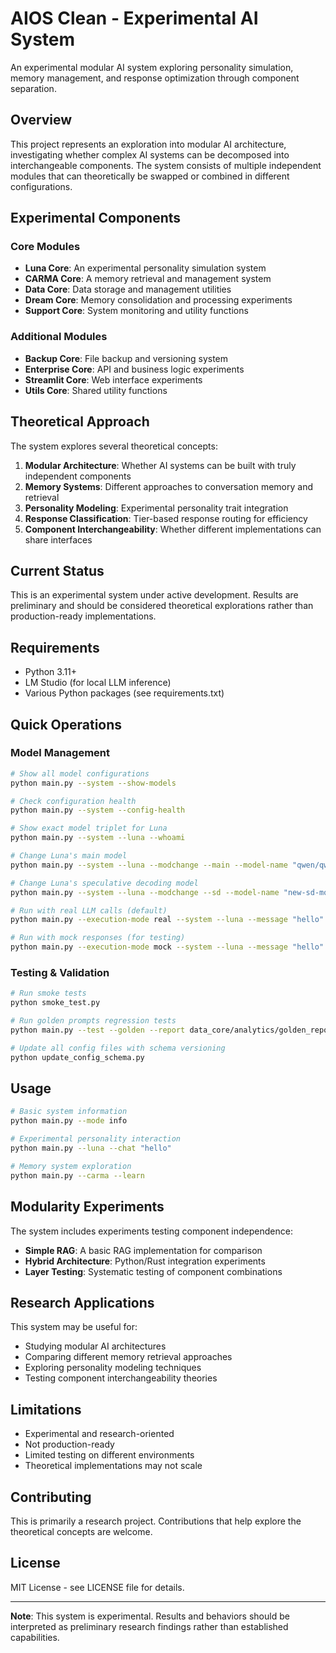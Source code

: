 # AIOS Clean - Experimental AI System

An experimental modular AI system exploring personality simulation, memory management, and response optimization through component separation.

## Overview

This project represents an exploration into modular AI architecture, investigating whether complex AI systems can be decomposed into interchangeable components. The system consists of multiple independent modules that can theoretically be swapped or combined in different configurations.

## Experimental Components

### Core Modules
- **Luna Core**: An experimental personality simulation system
- **CARMA Core**: A memory retrieval and management system
- **Data Core**: Data storage and management utilities
- **Dream Core**: Memory consolidation and processing experiments
- **Support Core**: System monitoring and utility functions

### Additional Modules
- **Backup Core**: File backup and versioning system
- **Enterprise Core**: API and business logic experiments
- **Streamlit Core**: Web interface experiments
- **Utils Core**: Shared utility functions

## Theoretical Approach

The system explores several theoretical concepts:

1. **Modular Architecture**: Whether AI systems can be built with truly independent components
2. **Memory Systems**: Different approaches to conversation memory and retrieval
3. **Personality Modeling**: Experimental personality trait integration
4. **Response Classification**: Tier-based response routing for efficiency
5. **Component Interchangeability**: Whether different implementations can share interfaces

## Current Status

This is an experimental system under active development. Results are preliminary and should be considered theoretical explorations rather than production-ready implementations.

## Requirements

- Python 3.11+
- LM Studio (for local LLM inference)
- Various Python packages (see requirements.txt)

## Quick Operations

### Model Management
```bash
# Show all model configurations
python main.py --system --show-models

# Check configuration health
python main.py --system --config-health

# Show exact model triplet for Luna
python main.py --system --luna --whoami

# Change Luna's main model
python main.py --system --luna --modchange --main --model-name "qwen/qwen3-4b-thinking-2507 Q8_0"

# Change Luna's speculative decoding model
python main.py --system --luna --modchange --sd --model-name "new-sd-model"

# Run with real LLM calls (default)
python main.py --execution-mode real --system --luna --message "hello"

# Run with mock responses (for testing)
python main.py --execution-mode mock --system --luna --message "hello"
```

### Testing & Validation
```bash
# Run smoke tests
python smoke_test.py

# Run golden prompts regression tests
python main.py --test --golden --report data_core/analytics/golden_report.json

# Update all config files with schema versioning
python update_config_schema.py
```

## Usage

```bash
# Basic system information
python main.py --mode info

# Experimental personality interaction
python main.py --luna --chat "hello"

# Memory system exploration
python main.py --carma --learn
```

## Modularity Experiments

The system includes experiments testing component independence:

- **Simple RAG**: A basic RAG implementation for comparison
- **Hybrid Architecture**: Python/Rust integration experiments
- **Layer Testing**: Systematic testing of component combinations

## Research Applications

This system may be useful for:
- Studying modular AI architectures
- Comparing different memory retrieval approaches
- Exploring personality modeling techniques
- Testing component interchangeability theories

## Limitations

- Experimental and research-oriented
- Not production-ready
- Limited testing on different environments
- Theoretical implementations may not scale

## Contributing

This is primarily a research project. Contributions that help explore the theoretical concepts are welcome.

## License

MIT License - see LICENSE file for details.

---

**Note**: This system is experimental. Results and behaviors should be interpreted as preliminary research findings rather than established capabilities.